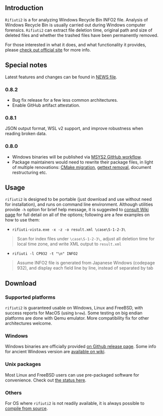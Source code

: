 ## Introduction

`Rifiuti2` is a for analyzing Windows Recycle Bin INFO2 file. Analysis of
Windows Recycle Bin is usually carried out during Windows computer
forensics. `Rifiuti2` can extract file deletion time, original path
and size of deleted files and whether the trashed files have been
permanently removed.

For those interested in what it does, and what functionality it
provides, please [check out official site][site] for more info.

[site]: https://abelcheung.github.io/rifiuti2

## Special notes

Latest features and changes can be found in [NEWS file](NEWS.md).

### 0.8.2

- Bug fix release for a few less common architectures.
- Enable GitHub artifact attestation.

### 0.8.1

JSON output format, WSL v2 support, and improve robustness
when reading broken data.

### 0.8.0

- Windows binaries will be published via [MSYS2 GitHub workflow](https://github.com/msys2/setup-msys2).
- Package maintainers would need to rewrite their package files,
  in light of multiple renovations: [CMake migration](https://github.com/abelcheung/rifiuti2/issues/21), [gettext removal](https://github.com/abelcheung/rifiuti2/issues/18), document restructuring etc.


## Usage

`rifiuti2` is designed to be portable (just download and use without
need for installation), and runs on command line environment.
Although utilities provide `-h` option for brief help message,
it is suggested to [consult Wiki page][wiki1] for
full detail on all of the options; following are a few examples
on how to use them:

[wiki1]: https://github.com/abelcheung/rifiuti2/wiki/Usage-and-Examples

- `rifiuti-vista.exe -x -z -o result.xml \case\S-1-2-3\`
> Scan for index files under `\case\S-1-2-3\`, adjust all deletion time
> for local time zone, and write XML output to `result.xml`
- `rifiuti -l CP932 -t "\n" INFO2`
> Assume INFO2 file is generated from Japanese Windows (codepage 932),
> and display each field line by line, instead of separated by tab


## Download

### Supported platforms

`rifiuti2` is guaranteed usable on Windows, Linux and FreeBSD,
with success reports for MacOS (using `brew`). Some testing on
big endian platforms are done with Qemu emulator.
More compatibility fix for other architectures welcome.

### Windows
Windows binaries are officially provided
[on Github release page][rel]. Some info for ancient Windows
version are [available on wiki][wiki_pkg_win].

[rel]: https://github.com/abelcheung/rifiuti2/releases/

[wiki_pkg_win]: https://github.com/abelcheung/rifiuti2/wiki/Packages#packages-for-windows

### Unix packages

Most Linux and FreeBSD users can use pre-packaged software for
convenience. Check out [the status here][wiki_pkg].

[wiki_pkg]: https://github.com/abelcheung/rifiuti2/wiki/Packages#packages-for-linux-and-bsd

### Others
For OS where `rifiuti2` is not readily available, it is always
possible to [compile from source][wiki2].

[wiki2]: https://github.com/abelcheung/rifiuti2/wiki/Compile-From-Source
